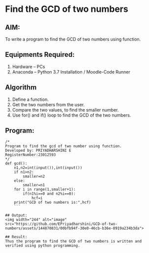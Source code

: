# Find the GCD of two numbers

## AIM:
To write a program to find the GCD of two numbers using function.

## Equipments Required:
1. Hardware – PCs
2. Anaconda – Python 3.7 Installation / Moodle-Code Runner

## Algorithm
1. Define a function.
2. Get the two numbers from the user.
3. Compare the two values, to find the smaller number.
4. Use for() and if() loop to find the GCD of the two numbers.

## Program:
```
/*
Program to find the gcd of two number using function.
Developed by: PRIYADHARSHINI E
RegisterNumber:23012593
*/
def gcd():
    n1,n2=int(input()),int(input())
    if n1>n2:
        smaller=n2
    else:
        smaller=n1
    for i in range(1,smaller+1):
        if(n1%i==0 and n2%i==0):
            hcf=i
    print("GCD of two numbers is:",hcf)
    ```

## Output:
<img width="244" alt="image" src="https://github.com/EPriyadharshini/GCD-of-two-numbers/assets/144870831/00bfb94f-30e0-46cb-b36e-8919a234b3da">

## Result:
Thus the program to find the GCD of two numbers is written and verified using python programming.
